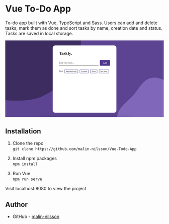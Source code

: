 # Vue To-Do App
To-do app built with Vue, TypeScript and Sass. Users can add and delete tasks, mark them as done and sort tasks by name, creation date and status. Tasks are saved in local storage.

![](./src/assets/screenshot.jpg)

## Installation
1. Clone the repo\
`git clone https://github.com/malin-nilsson/Vue-Todo-App`

2. Install npm packages\
`npm install`

3. Run Vue\
`npm run serve`

Visit localhost:8080 to view the project

## Author
- GitHub - [malin-nilsson](https://github.com/malin-nilsson)
